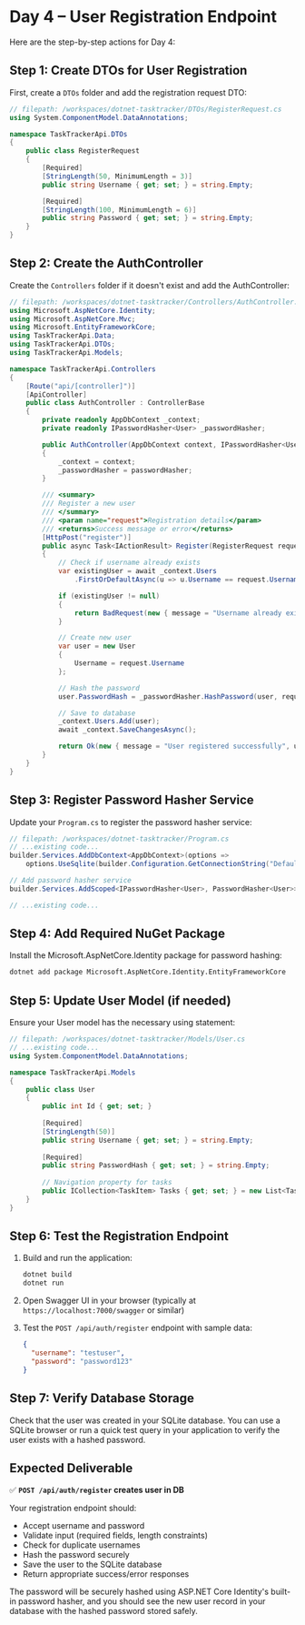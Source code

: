 # Day 4 – User Registration Endpoint

Here are the step-by-step actions for Day 4:

## Step 1: Create DTOs for User Registration

First, create a `DTOs` folder and add the registration request DTO:

```csharp
// filepath: /workspaces/dotnet-tasktracker/DTOs/RegisterRequest.cs
using System.ComponentModel.DataAnnotations;

namespace TaskTrackerApi.DTOs
{
    public class RegisterRequest
    {
        [Required]
        [StringLength(50, MinimumLength = 3)]
        public string Username { get; set; } = string.Empty;

        [Required]
        [StringLength(100, MinimumLength = 6)]
        public string Password { get; set; } = string.Empty;
    }
}
```

## Step 2: Create the AuthController

Create the `Controllers` folder if it doesn't exist and add the AuthController:

```csharp
// filepath: /workspaces/dotnet-tasktracker/Controllers/AuthController.cs
using Microsoft.AspNetCore.Identity;
using Microsoft.AspNetCore.Mvc;
using Microsoft.EntityFrameworkCore;
using TaskTrackerApi.Data;
using TaskTrackerApi.DTOs;
using TaskTrackerApi.Models;

namespace TaskTrackerApi.Controllers
{
    [Route("api/[controller]")]
    [ApiController]
    public class AuthController : ControllerBase
    {
        private readonly AppDbContext _context;
        private readonly IPasswordHasher<User> _passwordHasher;

        public AuthController(AppDbContext context, IPasswordHasher<User> passwordHasher)
        {
            _context = context;
            _passwordHasher = passwordHasher;
        }

        /// <summary>
        /// Register a new user
        /// </summary>
        /// <param name="request">Registration details</param>
        /// <returns>Success message or error</returns>
        [HttpPost("register")]
        public async Task<IActionResult> Register(RegisterRequest request)
        {
            // Check if username already exists
            var existingUser = await _context.Users
                .FirstOrDefaultAsync(u => u.Username == request.Username);

            if (existingUser != null)
            {
                return BadRequest(new { message = "Username already exists" });
            }

            // Create new user
            var user = new User
            {
                Username = request.Username
            };

            // Hash the password
            user.PasswordHash = _passwordHasher.HashPassword(user, request.Password);

            // Save to database
            _context.Users.Add(user);
            await _context.SaveChangesAsync();

            return Ok(new { message = "User registered successfully", userId = user.Id });
        }
    }
}
```

## Step 3: Register Password Hasher Service

Update your `Program.cs` to register the password hasher service:

```csharp
// filepath: /workspaces/dotnet-tasktracker/Program.cs
// ...existing code...
builder.Services.AddDbContext<AppDbContext>(options =>
    options.UseSqlite(builder.Configuration.GetConnectionString("DefaultConnection")));

// Add password hasher service
builder.Services.AddScoped<IPasswordHasher<User>, PasswordHasher<User>>();

// ...existing code...
```

## Step 4: Add Required NuGet Package

Install the Microsoft.AspNetCore.Identity package for password hashing:

```bash
dotnet add package Microsoft.AspNetCore.Identity.EntityFrameworkCore
```

## Step 5: Update User Model (if needed)

Ensure your User model has the necessary using statement:

```csharp
// filepath: /workspaces/dotnet-tasktracker/Models/User.cs
// ...existing code...
using System.ComponentModel.DataAnnotations;

namespace TaskTrackerApi.Models
{
    public class User
    {
        public int Id { get; set; }
        
        [Required]
        [StringLength(50)]
        public string Username { get; set; } = string.Empty;
        
        [Required]
        public string PasswordHash { get; set; } = string.Empty;
        
        // Navigation property for tasks
        public ICollection<TaskItem> Tasks { get; set; } = new List<TaskItem>();
    }
}
```

## Step 6: Test the Registration Endpoint

1. Build and run the application:
   ```bash
   dotnet build
   dotnet run
   ```

2. Open Swagger UI in your browser (typically at `https://localhost:7000/swagger` or similar)

3. Test the `POST /api/auth/register` endpoint with sample data:
   ```json
   {
     "username": "testuser",
     "password": "password123"
   }
   ```

## Step 7: Verify Database Storage

Check that the user was created in your SQLite database. You can use a SQLite browser or run a quick test query in your application to verify the user exists with a hashed password.

## Expected Deliverable

✅ **`POST /api/auth/register` creates user in DB**

Your registration endpoint should:
- Accept username and password
- Validate input (required fields, length constraints)
- Check for duplicate usernames
- Hash the password securely
- Save the user to the SQLite database
- Return appropriate success/error responses

The password will be securely hashed using ASP.NET Core Identity's built-in password hasher, and you should see the new user record in your database with the hashed password stored safely.